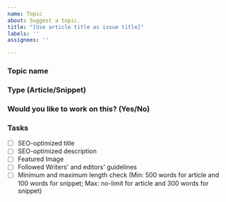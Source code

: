 ```yaml
---
name: Topic
about: Suggest a topic.
title: "[Use article title as issue title]"
labels: ''
assignees: ''

---
```


### Topic name

### Type (Article/Snippet)

### Would you like to work on this? (Yes/No)

### Tasks 

- [ ] SEO-optimized title
- [ ] SEO-optimized description
- [ ] Featured Image
- [ ] Followed Writers' and editors' guidelines
- [ ] Minimum and maximum length check (Min: 500 words for article and 100 words for snippet; Max: no-limit for article and 300 words for snippet)
